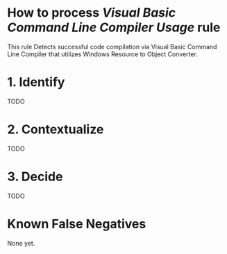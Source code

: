 # How to process *Visual Basic Command Line Compiler Usage* rule
This rule Detects successful code compilation via Visual Basic Command Line Compiler that utilizes Windows Resource to Object Converter.

# 1. Identify
TODO

# 2. Contextualize
TODO

# 3. Decide
TODO

# Known False Negatives
None yet.

